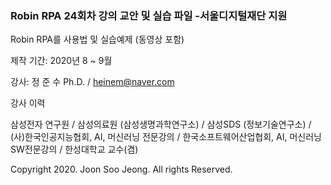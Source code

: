 ### Robin RPA 24회차 강의 교안 및 실습 파일 -서울디지털재단 지원



Robin RPA를 사용법 및 실습예제 (동영상 포함)

제작 기간: 2020년 8 ~ 9월 

강사: 정 준 수 Ph.D. / heinem@naver.com

강사 이력

  삼성전자 연구원 /
  삼성의료원 (삼성생명과학연구소) / 
  삼성SDS (정보기술연구소) /
  (사)한국인공지능협회, AI, 머신러닝 전문강의 /
  한국소프트웨어산업협회, AI, 머신러닝 SW전문강의 /
  한성대학교 교수(겸)


Copyright 2020. Joon Soo Jeong. All rights Reserved.

